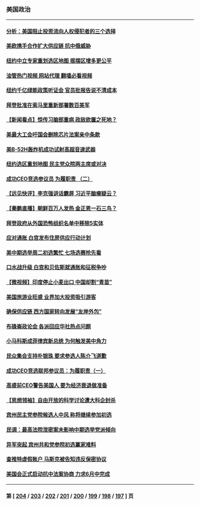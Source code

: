 ### 美国政治
---
#### [分析：美国阻止投资流向人权侵犯者的三个选择](../../pages/ncid1078159/n13739120.md?05172045) 
#### [美欧携手合作扩大供应链 抗中俄威胁](../../pages/ncid1078159/n13739032.md?05172045) 
#### [纽约中立专家重划选区地图 摇摆区增多更公平](../../pages/ncid1078159/n13738965.md?05172045) 
#### [油管热门视频 网站代理 翻墙必看视频](http://209.222.30.114:81/youtube.html?05172045)
#### [纽约千亿绿能政策听证会 官员批报告说不清成本](../../pages/ncid1078159/n13738940.md?05172045) 
#### [拜登批准在索马里重新部署数百美军](../../pages/ncid1078159/n13738911.md?05172045) 
#### [【新闻看点】惊传习脑部重病 政敌欲置之死地？](../../pages/ncid1078159/n13738763.md?05172045) 
#### [美最大工会吁国会删除芯片法案亲中条款](../../pages/ncid1078159/n13738853.md?05172045) 
#### [美B-52H轰炸机成功试射高超音速武器](../../pages/ncid1078159/n13738825.md?05172045) 
#### [纽约选区重划地图 民主党众院两主席或对决](../../pages/ncid1078159/n13738787.md?05172045) 
#### [成功CEO竞选参议员 为履职责 （二）](../../pages/ncid1078159/n13738777.md?05172045) 
#### [【远见快评】李克强讲话霸屏 习近平脑瘤疑云？](../../pages/ncid1078159/n13738758.md?05172045) 
#### [【秦鹏直播】朝鲜百万人发热 金正恩一石三鸟？](../../pages/ncid1078159/n13738589.md?05172045) 
#### [拜登政府从外国恐怖组织名单中移除5实体](../../pages/ncid1078159/n13738747.md?05172045) 
#### [应对通胀 白宫发布住房供应行动计划](../../pages/ncid1078159/n13738638.md?05172045) 
#### [美中期选举周二初选繁忙 七场选赛抢先看](../../pages/ncid1078159/n13738480.md?05172045) 
#### [口水战升级 白宫和贝佐斯就通胀和征税争吵](../../pages/ncid1078159/n13738595.md?05172045) 
#### [【微视频】印度停止小麦出口 中国却割“青苗”](../../pages/ncid1078159/n13738113.md?05172045) 
#### [美国旅游业旺盛 业界加大投资吸引游客](../../pages/ncid1078159/n13738532.md?05172045) 
#### [确保供应链 西方国家转向发展“友岸外包”](../../pages/ncid1078159/n13738350.md?05172045) 
#### [布碌崙政论会 各派回应华社热点问题](../../pages/ncid1078159/n13738138.md?05172045) 
#### [小马科斯成菲律宾新总统 为何触发美中角力](../../pages/ncid1078159/n13737955.md?05172045) 
#### [民众集会支持朴银珠 要求参选人陈介飞道歉](../../pages/ncid1078159/n13738117.md?05172045) 
#### [成功CEO竞选联邦参议员：为履职责（一）](../../pages/ncid1078159/n13738053.md?05172045) 
#### [高盛前CEO警告美国人 要为经济衰退做准备](../../pages/ncid1078159/n13738025.md?05172045) 
#### [【思想领袖】自由开放的科学讨论遭大科企封杀](../../pages/ncid1078159/n13714643.md?05172045) 
#### [宾州民主党参院候选人中风 称将继续参加初选](../../pages/ncid1078159/n13737896.md?05172045) 
#### [民调：最高法院泄密案未影响中期选举党派倾向](../../pages/ncid1078159/n13737827.md?05172045) 
#### [异军突起 宾州共和党参院初选赢家难料](../../pages/ncid1078159/n13737822.md?05172045) 
#### [查推特虚假账户 马斯克被告知违反保密协议](../../pages/ncid1078159/n13737804.md?05172045) 
#### [美国会正式启动抗中法案协商 力求6月中完成](../../pages/ncid1078159/n13737740.md?05172045) 

---
#### 第 [ [204](./204.md?05172045) / [203](./203.md?05172045) / [202](./202.md?05172045) / [201](./201.md?05172045) / [200](./200.md?05172045) / [199](./199.md?05172045) / [198](./198.md?05172045) / [197](./197.md?05172045) ] 页
